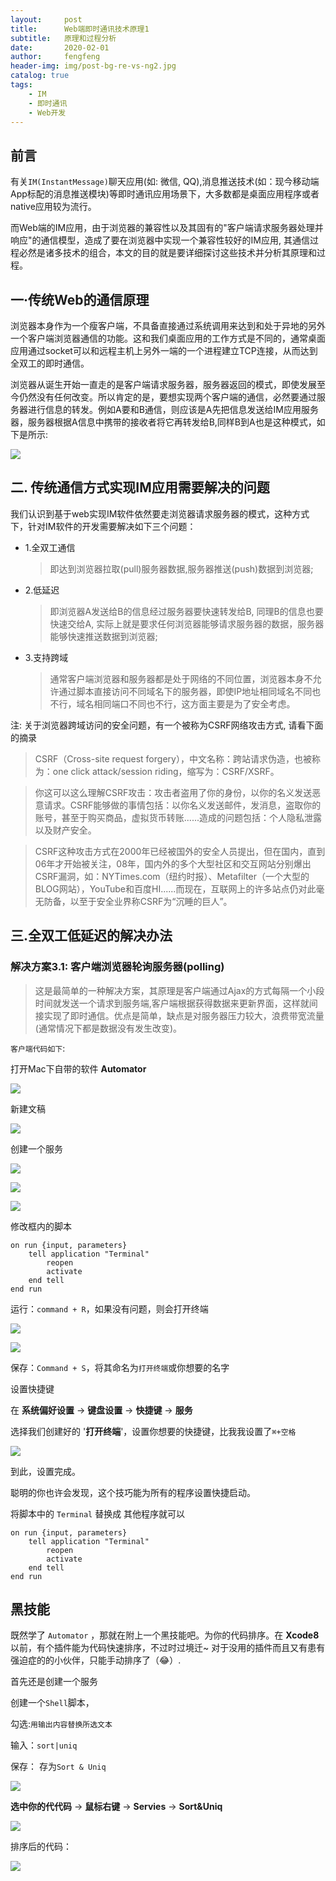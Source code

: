 ```yaml
---
layout:     post
title:      Web端即时通讯技术原理1
subtitle:   原理和过程分析
date:       2020-02-01
author:     fengfeng
header-img: img/post-bg-re-vs-ng2.jpg
catalog: true
tags:
    - IM
    - 即时通讯
    - Web开发
---
```


## 前言

有关`IM(InstantMessage)`聊天应用(如: 微信, QQ),消息推送技术(如：现今移动端App标配的消息推送模块)等即时通讯应用场景下，大多数都是桌面应用程序或者native应用较为流行。

而Web端的IM应用，由于浏览器的兼容性以及其固有的"客户端请求服务器处理并响应"的通信模型，造成了要在浏览器中实现一个兼容性较好的IM应用, 其通信过程必然是诸多技术的组合，本文的目的就是要详细探讨这些技术并分析其原理和过程。

## 一·传统Web的通信原理
浏览器本身作为一个瘦客户端，不具备直接通过系统调用来达到和处于异地的另外一个客户端浏览器通信的功能。这和我们桌面应用的工作方式是不同的，通常桌面应用通过socket可以和远程主机上另外一端的一个进程建立TCP连接，从而达到全双工的即时通信。            

浏览器从诞生开始一直走的是客户端请求服务器，服务器返回的模式，即使发展至今仍然没有任何改变。所以肯定的是，要想实现两个客户端的通信，必然要通过服务器进行信息的转发。例如A要和B通信，则应该是A先把信息发送给IM应用服务器，服务器根据A信息中携带的接收者将它再转发给B,同样B到A也是这种模式，如下是所示:

![](https://tva1.sinaimg.cn/large/007S8ZIlgy1giex6zrgc6j30h90eijsv.jpg)

## 二. 传统通信方式实现IM应用需要解决的问题
我们认识到基于web实现IM软件依然要走浏览器请求服务器的模式，这种方式下，针对IM软件的开发需要解决如下三个问题：
* 1.全双工通信
  > 即达到浏览器拉取(pull)服务器数据,服务器推送(push)数据到浏览器;
* 2.低延迟
  > 即浏览器A发送给B的信息经过服务器要快速转发给B, 同理B的信息也要快速交给A, 实际上就是要求任何浏览器能够请求服务器的数据，服务器能够快速推送数据到浏览器;
* 3.支持跨域
  > 通常客户端浏览器和服务器都是处于网络的不同位置，浏览器本身不允许通过脚本直接访问不同域名下的服务器，即使IP地址相同域名不同也不行，域名相同端口不同也不行，这方面主要是为了安全考虑。
  

注: 关于浏览器跨域访问的安全问题，有一个被称为CSRF网络攻击方式, 请看下面的摘录
> CSRF（Cross-site request forgery），中文名称：跨站请求伪造，也被称为：one click attack/session riding，缩写为：CSRF/XSRF。

> 你这可以这么理解CSRF攻击：攻击者盗用了你的身份，以你的名义发送恶意请求。CSRF能够做的事情包括：以你名义发送邮件，发消息，盗取你的账号，甚至于购买商品，虚拟货币转账......造成的问题包括：个人隐私泄露以及财产安全。

> CSRF这种攻击方式在2000年已经被国外的安全人员提出，但在国内，直到06年才开始被关注，08年，国内外的多个大型社区和交互网站分别爆出CSRF漏洞，如：NYTimes.com（纽约时报）、Metafilter（一个大型的BLOG网站），YouTube和百度HI......而现在，互联网上的许多站点仍对此毫无防备，以至于安全业界称CSRF为“沉睡的巨人”。

## 三.全双工低延迟的解决办法
### 解决方案3.1: 客户端浏览器轮询服务器(polling)

>这是最简单的一种解决方案，其原理是客户端通过Ajax的方式每隔一个小段时间就发送一个请求到服务端,客户端根据获得数据来更新界面，这样就间接实现了即时通信。优点是简单，缺点是对服务器压力较大，浪费带宽流量(通常情况下都是数据没有发生改变)。

`客户端代码如下`:


打开Mac下自带的软件 **Automator**

![](https://ww2.sinaimg.cn/large/006tKfTcgy1fckb184f74j319v0q01kx.jpg)

新建文稿

![](https://ww1.sinaimg.cn/large/006tKfTcgy1fckb6zzo28j30mo0fvgn7.jpg)

创建一个服务

![](https://ww1.sinaimg.cn/large/006tKfTcgy1fckb93qmy5j30g00fh0vq.jpg)

![](https://ww2.sinaimg.cn/large/006tKfTcgy1fckbfe8o0zj30t10lb0wv.jpg)

![](https://ww1.sinaimg.cn/large/006tKfTcgy1fckbff4e7pj30t10lbwis.jpg)

修改框内的脚本

```
on run {input, parameters}
    tell application "Terminal"
        reopen
        activate
    end tell
end run

```

运行：`command + R`，如果没有问题，则会打开终端

![](https://ww2.sinaimg.cn/large/006tKfTcgy1fckaqdd2m1j30t10lb42a.jpg)

![](https://ww3.sinaimg.cn/large/006tKfTcgy1fckaq4nn9hj30iy0daaan.jpg)

保存：`Command + S`，将其命名为`打开终端`或你想要的名字

设置快捷键

在 **系统偏好设置** -> **键盘设置** -> **快捷键** -> **服务**

选择我们创建好的 '**打开终端**'，设置你想要的快捷键，比我我设置了`⌘+空格`

![](https://ww4.sinaimg.cn/large/006tKfTcgy1fckbvaixhnj30kw0ihq67.jpg)

到此，设置完成。

聪明的你也许会发现，这个技巧能为所有的程序设置快捷启动。

将脚本中的 `Terminal` 替换成 其他程序就可以

```
on run {input, parameters}
    tell application "Terminal"
        reopen
        activate
    end tell
end run

```

## 黑技能

既然学了 `Automator` ，那就在附上一个黑技能吧。为你的代码排序。在 **Xcode8**以前，有个插件能为代码快速排序，不过时过境迁~ 对于没用的插件而且又有患有强迫症的的小伙伴，只能手动排序了（😂）.

首先还是创建一个服务

创建一个`Shell`脚本，

勾选:`用输出内容替换所选文本`

输入：`sort|uniq` 

保存： 存为`Sort & Uniq`

![](https://ww4.sinaimg.cn/large/006tKfTcgy1fckd40rgwmj30rt0ildiy.jpg)

**选中你的代代码** -> **鼠标右键** -> **Servies** -> **Sort&Uniq**

![](https://ww2.sinaimg.cn/large/006tKfTcgy1fckd6tx1dzj30h90b7mzm.jpg)

排序后的代码：

![](https://ww3.sinaimg.cn/large/006tKfTcgy1fckd6lak55j309j05y3yo.jpg)

